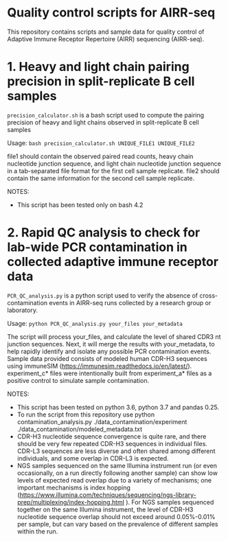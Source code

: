 # Quality control scripts for AIRR-seq

This repository contains scripts and sample data for quality control of Adaptive Immune Receptor Repertoire (AIRR) sequencing (AIRR-seq).

# 1. Heavy and light chain pairing precision in split-replicate B cell samples

`precision_calculator.sh` is a bash script used to compute the pairing precision of heavy and light chains observed in split-replicate B cell samples

Usage:  `bash precision_calculator.sh UNIQUE_FILE1 UNIQUE_FILE2`

file1 should contain the observed paired read counts, heavy chain nucleotide junction sequence, and light chain nucleotide junction sequence in a tab-separated file format for the first cell sample replicate. file2 should contain the same information for the second cell sample replicate.

NOTES:
* This script has been tested only on bash 4.2

# 2. Rapid QC analysis to check for lab-wide PCR contamination in collected adaptive immune receptor data

`PCR_QC_analysis.py` is a python script used to verify the absence of cross-contamination events in AIRR-seq runs collected by a research group or laboratory.

Usage: `python PCR_QC_analysis.py your_files your_metadata`

The script will process your_files, and calculate the level of shared CDR3 nt junction sequences. Next, it will merge the results with your_metadata, to help rapidly identify and isolate any possible PCR contamination events.
Sample data provided consists of modeled human CDR-H3 sequences using immuneSIM (https://immunesim.readthedocs.io/en/latest/). experiment_c* files were intentionally built from experiment_a* files as a positive control to simulate sample contamination.


NOTES: 
* This script has been tested on python 3.6, python 3.7 and pandas 0.25.
* To run the script from this repository use python contamination_analysis.py ./data_contamination/experiment ./data_contamination/modeled_metadata.txt
* CDR-H3 nucleotide sequence convergence is quite rare, and there should be very few repeated CDR-H3 sequences in individual files.  CDR-L3 sequences are less diverse and often shared among different individuals, and some overlap in CDR-L3 is expected.
* NGS samples sequenced on the same Illumina instrument run (or even occasionally, on a run directly following another sample) can show low levels of expected read overlap due to a variety of mechanisms; one important mechanisms is index hopping (https://www.illumina.com/techniques/sequencing/ngs-library-prep/multiplexing/index-hopping.html ). For NGS samples sequenced together on the same Illumina instrument, the level of CDR-H3 nucleotide sequence overlap should not exceed around 0.05%-0.01% per sample, but can vary based on the prevalence of different samples within the run.

